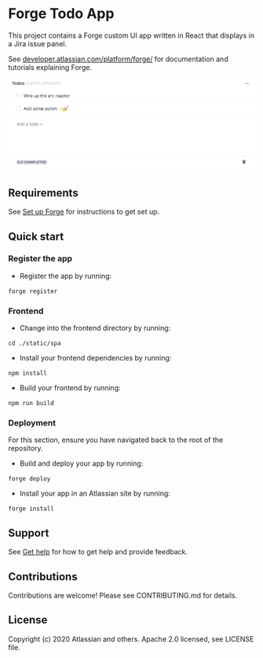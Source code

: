 # Forge Todo App

This project contains a Forge custom UI app written in React that displays in a Jira issue panel. 

See [developer.atlassian.com/platform/forge/](https://developer.atlassian.com/platform/forge) for documentation and tutorials explaining Forge.

![Todo app for Jira](./example.gif "Todo app for Jira")

## Requirements

See [Set up Forge](https://developer.atlassian.com/platform/forge/set-up-forge/) for instructions to get set up.

## Quick start

### Register the app
- Register the app by running:
```
forge register
```

### Frontend
- Change into the frontend directory by running:
```
cd ./static/spa
```

- Install your frontend dependencies by running:
```
npm install
```

- Build your frontend by running:
```
npm run build
```

### Deployment
For this section, ensure you have navigated back to the root of the repository.

- Build and deploy your app by running:
```
forge deploy
```

- Install your app in an Atlassian site by running:
```
forge install
```

## Support
See [Get help](https://developer.atlassian.com/platform/forge/get-help/) for how to get help and provide feedback.

## Contributions
Contributions are welcome! Please see CONTRIBUTING.md for details.

## License
Copyright (c) 2020 Atlassian and others. Apache 2.0 licensed, see LICENSE file.
